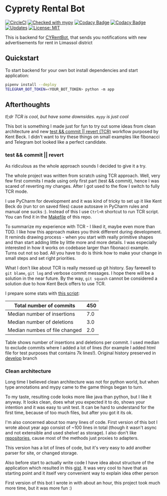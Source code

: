 # Cyprety Rental Bot

[![CircleCI](https://circleci.com/gh/unmade/cyprety-rental-bot.svg?style=svg)](https://circleci.com/gh/unmade/cyprety-rental-bot)
[![Checked with mypy](http://www.mypy-lang.org/static/mypy_badge.svg)](http://mypy-lang.org/)
[![Codacy Badge](https://api.codacy.com/project/badge/Grade/8d8a56d77fd9400cb72bf6a8e6d4fc86)](https://app.codacy.com/app/unmade/cyprety-rental-bot?utm_source=github.com&utm_medium=referral&utm_content=unmade/cyprety-rental-bot&utm_campaign=Badge_Grade_Dashboard)
[![Codacy Badge](https://api.codacy.com/project/badge/Coverage/8d61f7e2374e456db5933a8b18666b44)](https://www.codacy.com/app/unmade/cyprety-rental-bot?utm_source=github.com&utm_medium=referral&utm_content=unmade/cyprety-rental-bot&utm_campaign=Badge_Coverage)
[![Updates](https://pyup.io/repos/github/unmade/cyprety-rental-bot/shield.svg)](https://pyup.io/repos/github/unmade/cyprety-rental-bot/)
[![License: MIT](https://img.shields.io/badge/License-MIT-blue.svg)](LICENSE.md)

This is backend for [CYRentBot](https://telegram.me/RentTestBot),
that sends you notifications with new advertisements for rent in Limassol district

## Quickstart

To start backend for your own bot install dependencies and start application:

```bash
pipenv install --deploy
TELEGRAM_BOT_TOKEN=<YOUR_BOT_TOKEN> python -m app
```

## Afterthoughts

_tl;dr TCR is cool, but have some downsides. `mypy` is just cool_

This bot is something I made just for fun to try out some ideas from clean architecture
and new [test && commit || revert (TCR)]((https://medium.com/@kentbeck_7670/test-commit-revert-870bbd756864))
workflow purposed by Kent Beck. I didn't want to try these things on small examples like fibonacci
and Telegram bot looked like a perfect candidate.

### test && commit || revert

As ridiculous as the whole approach sounds I decided to give it a try.

The whole project was written from scratch using TCR approach. 
Well, very few first commits I made using only first part (test && commit), hence I was 
scared of reverting my changes. After I got used to the flow I switch to fully TCR mode.

I use PyCharm for development and it was kind of tricky to set up it like Kent Beck do (run tcr on saved files)
cause autosave in PyCharm rules and manual one sucks :). Instead of this I use `Ctrl+R` shortcut to run TCR script.
You can find it in the [Makefile](Makefile) of this repo.

To summarize my experience with TCR - I liked it, maybe even more than TDD. 
I like how this approach makes you think different during development. 
It reminds drawing process - when you start with really primitive shapes and 
than start adding little by little more and more details.
I was especially interested in how it works on codebase larger than fibonacci example. Turns out not so bad.
All you have to do is think how to make your change in small steps and set right priorities.

What I don't like about TCR is really messed up git history. Say farewell to `git blame`, `git log` and 
verbose commit messages. I hope there will be a solution in the near future. 
By the way, `git squash` cannot be considered a solution due to how Kent Beck offers to use TCR.

I prepare some stats with [this script](https://gist.github.com/unmade/ba9a9ce9d62ec3f957dcc9a87fe620b5):

| Total number of commits        | 450  |
|--------------------------------|------|
| Median number of insertions    | 7.0  |
| Median number of deletions     | 3.0  |
| Median numbes of file changed  | 2.0  |

Table shows number of insertions and deletions per commit. 
I used median to exclude commits where I added a lot of lines 
(for example I added html file for test purposes that contains 7k lines!).
Original history preserved in [develop](https://github.com/unmade/cyprety-rental-bot/tree/develop) branch

### Clean architecture

Long time I believed clean architecture was not for python world,
but when type annotations and mypy came to the game things began to turn.

To my taste, resulting code looks more like java than python, but I like it anyway.
It looks clean, does what you expected it to do, shows your intention and it was easy to unit test.
It can be hard to understand for the first time, because of too much files, but after you got it its ok. 

I'm also concerned about too many lines of code. First version of this bot I wrote about year ago
consist of ~100 lines in total (though it wasn't async and not extensible and used shelve! as storage).
I also don't like [repositories](app/repositories.py), cause most of the methods just proxies to adapters.

This version has a lot of lines of code, but it's very easy to add another parser for site, or changed storage.

Also before start to actually write code I have idea about structure of the application which resulted in
this [gist](https://gist.github.com/unmade/f7f3d2e57e14a2919c5522ecc8df1d63). 
It was very cool to have that as starting point and it itself very convenient way to explain idea other person

First version of this bot I wrote in with about an hour, this project took much more time, but it was more fun :)
